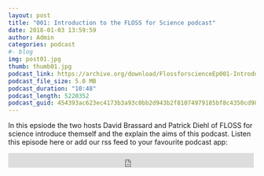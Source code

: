 ```yaml
---
layout: post
title: "001: Introduction to the FLOSS for Science podcast"
date: 2018-01-03 13:59:59
author: Admin
categories: podcast 
#- blog 
img: post01.jpg
thumb: thumb01.jpg
podcast_link: https://archive.org/download/FlossforscienceEp001-Introduction/FlossforscienceEp001-Introduction.mp3
podcast_file_size: 5.0 MB
podcast_duration: "10:48"
podcast_length: 5220352
podcast_guid: 454393ac623ec4173b3a93c0bb2d943b2f81074979185bf8c4350cd9812c2677
---
```

In this epsiode the two hosts David Brassard and Patrick Diehl of FLOSS for science introduce themself and the explain the aims of this podcast. Listen this episode here or add our rss feed to your favourite podcast app:

<iframe src="https://archive.org/download/FlossforscienceEp001-Introduction/FlossforscienceEp001-Introduction.mp3" width="500" height="30" frameborder="0" webkitallowfullscreen="true" mozallowfullscreen="true" allowfullscreen></iframe>
